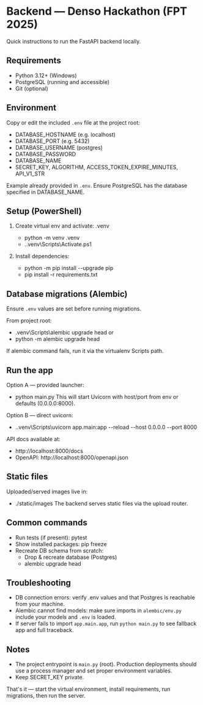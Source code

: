 # Backend — Denso Hackathon (FPT 2025)

Quick instructions to run the FastAPI backend locally.

## Requirements
- Python 3.12+ (Windows)
- PostgreSQL (running and accessible)
- Git (optional)

## Environment
Copy or edit the included `.env` file at the project root:
- DATABASE_HOSTNAME (e.g. localhost)
- DATABASE_PORT (e.g. 5432)
- DATABASE_USERNAME (postgres)
- DATABASE_PASSWORD
- DATABASE_NAME
- SECRET_KEY, ALGORITHM, ACCESS_TOKEN_EXPIRE_MINUTES, API_V1_STR

Example already provided in `.env`. Ensure PostgreSQL has the database specified in DATABASE_NAME.

## Setup (PowerShell)
1. Create virtual env and activate:
   .venv
   - python -m venv .venv
   - .\.venv\Scripts\Activate.ps1

2. Install dependencies:
   - python -m pip install --upgrade pip
   - pip install -r requirements.txt

## Database migrations (Alembic)
Ensure `.env` values are set before running migrations.

From project root:
- .venv\Scripts\alembic upgrade head
or
- python -m alembic upgrade head

If alembic command fails, run it via the virtualenv Scripts path.

## Run the app
Option A — provided launcher:
- python main.py
  This will start Uvicorn with host/port from env or defaults (0.0.0.0:8000).

Option B — direct uvicorn:
- .\.venv\Scripts\uvicorn app.main:app --reload --host 0.0.0.0 --port 8000

API docs available at:
- http://localhost:8000/docs
- OpenAPI: http://localhost:8000/openapi.json

## Static files
Uploaded/served images live in:
- ./static/images
The backend serves static files via the upload router.

## Common commands
- Run tests (if present): pytest
- Show installed packages: pip freeze
- Recreate DB schema from scratch:
  - Drop & recreate database (Postgres)
  - alembic upgrade head

## Troubleshooting
- DB connection errors: verify .env values and that Postgres is reachable from your machine.
- Alembic cannot find models: make sure imports in `alembic/env.py` include your models and `.env` is loaded.
- If server fails to import `app.main.app`, run `python main.py` to see fallback app and full traceback.

## Notes
- The project entrypoint is `main.py` (root). Production deployments should use a process manager and set proper environment variables.
- Keep SECRET_KEY private.

That's it — start the virtual environment, install requirements, run migrations, then run the server.